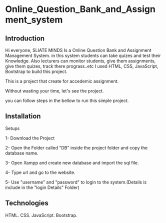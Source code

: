 # Online_Question_Bank_and_Assignment_system

## Introduction
Hi everyone,
SLIATE MINDS Is a Online Question Bank and Assignment Management System.
in this system students can take quizes and test their Knowledge. Also lecturers can monitor students, give them assignments, give them quizes, track there prograss..etc
I used HTML, CSS, JavaScript, Bootstrap to build this project.

This is a project that create for accedemic assignment.

Without wasting your time, let's see the project.

you can follow steps in the bellow to run this simple project.

## Installation
Setups

1- Download the Project

2- Open the Folder called "DB" inside the project folder and copy the database name.

3- Open Xampp and create new database and import the sql file.

4- Type url and go to the website.

5- Use "username" and "password" to login to the system.(Details is include in the "login Details" Folder)

## Technologies
HTML.
CSS.
JavaScript.
Bootstrap.
